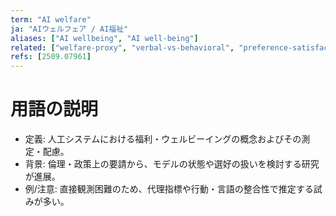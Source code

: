 ```yaml
---
term: "AI welfare"
ja: "AIウェルフェア / AI福祉"
aliases: ["AI wellbeing", "AI well-being"]
related: ["welfare-proxy", "verbal-vs-behavioral", "preference-satisfaction"]
refs: [2509.07961]
---
```


# 用語の説明
- 定義: 人工システムにおける福利・ウェルビーイングの概念およびその測定・配慮。
- 背景: 倫理・政策上の要請から、モデルの状態や選好の扱いを検討する研究が進展。
- 例/注意: 直接観測困難のため、代理指標や行動・言語の整合性で推定する試みが多い。

